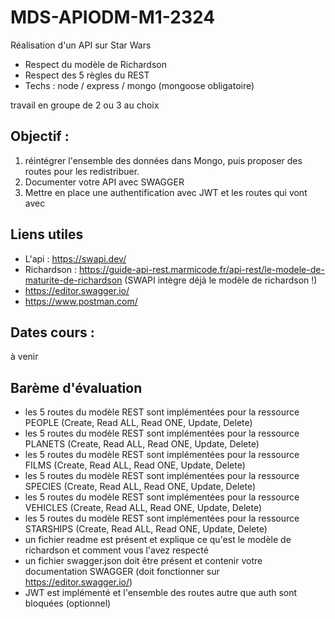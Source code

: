 # MDS-APIODM-M1-2324

Réalisation d'un API sur Star Wars
- Respect du modèle de Richardson
- Respect des 5 règles du REST
- Techs : node / express / mongo (mongoose obligatoire)

travail en groupe de 2 ou 3 au choix


## Objectif : 

1. réintégrer l'ensemble des données dans Mongo, puis proposer des routes pour les redistribuer.
2. Documenter votre API avec SWAGGER
3. Mettre en place une authentification avec JWT et les routes qui vont avec


## Liens utiles

- L'api : https://swapi.dev/
- Richardson : https://guide-api-rest.marmicode.fr/api-rest/le-modele-de-maturite-de-richardson (SWAPI intègre déjà le modèle de richardson !)
- https://editor.swagger.io/
- https://www.postman.com/

## Dates cours : 
à venir

## Barème d'évaluation
- les 5 routes du modèle REST sont implémentées pour la ressource PEOPLE (Create, Read ALL, Read ONE, Update, Delete)
- les 5 routes du modèle REST sont implémentées pour la ressource PLANETS (Create, Read ALL, Read ONE, Update, Delete)
- les 5 routes du modèle REST sont implémentées pour la ressource FILMS (Create, Read ALL, Read ONE, Update, Delete)
- les 5 routes du modèle REST sont implémentées pour la ressource SPECIES (Create, Read ALL, Read ONE, Update, Delete)
- les 5 routes du modèle REST sont implémentées pour la ressource VEHICLES (Create, Read ALL, Read ONE, Update, Delete)
- les 5 routes du modèle REST sont implémentées pour la ressource STARSHIPS (Create, Read ALL, Read ONE, Update, Delete)
- un fichier readme est présent et explique ce qu'est le modèle de richardson et comment vous l'avez respecté
- un fichier swagger.json doit être présent et contenir votre documentation SWAGGER (doit fonctionner sur https://editor.swagger.io/)
- JWT est implémenté et l'ensemble des routes autre que auth sont bloquées (optionnel)
